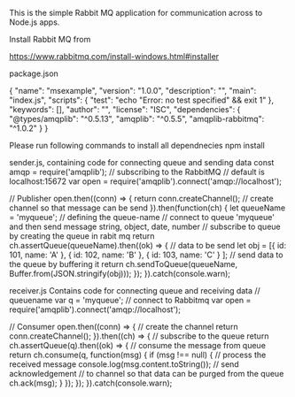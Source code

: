 This is the simple Rabbit MQ application for communication across to Node.js apps.

Install Rabbit MQ from 

https://www.rabbitmq.com/install-windows.html#installer

package.json

{
    "name": "msexample",
    "version": "1.0.0",
    "description": "",
    "main": "index.js",
    "scripts": {
        "test": "echo \"Error: no test specified\" && exit 1"
    },
    "keywords": [],
    "author": "",
    "license": "ISC",
    "dependencies": {
        "@types/amqplib": "^0.5.13",
        "amqplib": "^0.5.5",
        "amqplib-rabbitmq": "^1.0.2"
    }
}

Please run following commands to install all dependnecies
npm install 

sender.js, containing code for connecting queue and sending data
const amqp = require('amqplib');
// subscribing to the RabbitMQ
// default is localhost:15672
var open = require('amqplib').connect('amqp://localhost');

// Publisher
open.then((conn) => {
    return conn.createChannel(); // create channel so that message can be send
}).then(function(ch) {
    let queueName = 'myqueue'; // defining the queue-name
    // connect to queue 'myqueue' and then send message string, object, date, number
    // subscribe to queue by creating the queue in rabit mq 
    return ch.assertQueue(queueName).then((ok) => {
        // data to be send
        let obj = [{ id: 101, name: 'A' },
            { id: 102, name: 'B' },
            { id: 103, name: 'C' }
        ];
        // send data to the queue by buffering it
        return ch.sendToQueue(queueName, Buffer.from(JSON.stringify(obj)));
    });
}).catch(console.warn);

receiver.js
Contains code for connecting queue and receiving data
// queuename
var q = 'myqueue';
// connect to Rabbitmq
var open = require('amqplib').connect('amqp://localhost');

// Consumer
open.then((conn) => {
    // create the channel
    return conn.createChannel();
}).then((ch) => {
    // subscribe to the queue
    return ch.assertQueue(q).then((ok) => {
        // consume the message from queue
        return ch.consume(q, function(msg) {
            if (msg !== null) {
                // process the received message
                console.log(msg.content.toString());
                // send acknowledgement
                // to channel so that data can be purged from the queue
                ch.ack(msg);
            }
        });
    });
}).catch(console.warn);